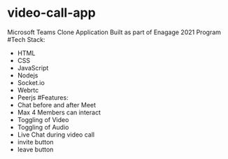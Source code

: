 # video-call-app
Microsoft Teams  Clone Application Built as part of Enagage 2021 Program
#Tech Stack:
* HTML
* CSS
* JavaScript
* Nodejs
* Socket.io
* Webrtc
* Peerjs
#Features:
* Chat before and after Meet
* Max 4 Members can interact
* Toggling of Video
* Toggling of Audio
* Live Chat during video call
* invite button
* leave button
